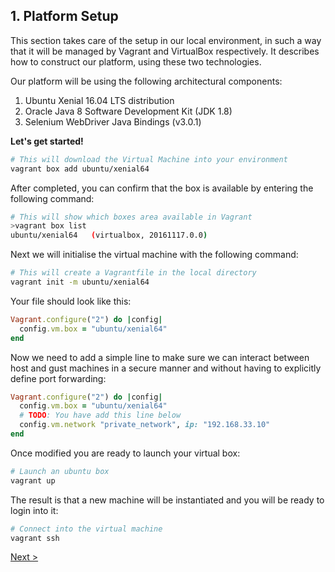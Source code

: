 ## 1. Platform Setup

This section takes care of the setup in our local environment, in such a way that it will be managed by Vagrant and VirtualBox respectively. It describes how to construct our platform, using these two technologies.

Our platform will be using the following architectural components:

1. Ubuntu Xenial 16.04 LTS distribution
2. Oracle Java 8 Software Development Kit (JDK 1.8)
3. Selenium WebDriver Java Bindings (v3.0.1)

__Let's get started!__

```sh
# This will download the Virtual Machine into your environment
vagrant box add ubuntu/xenial64
```

After completed, you can confirm that the box is available by entering the following command:

```sh
# This will show which boxes area available in Vagrant
>vagrant box list
ubuntu/xenial64   (virtualbox, 20161117.0.0)
```

Next we will initialise the virtual machine with the following command:
```sh
# This will create a Vagrantfile in the local directory
vagrant init -m ubuntu/xenial64
```

Your file should look like this:
```ruby
Vagrant.configure("2") do |config|
  config.vm.box = "ubuntu/xenial64"
end
```

Now we need to add a simple line to make sure we can interact between host and gust machines in a secure manner and without having to explicitly define port forwarding:
```ruby
Vagrant.configure("2") do |config|
  config.vm.box = "ubuntu/xenial64"
  # TODO: You have add this line below
  config.vm.network "private_network", ip: "192.168.33.10"
end
```
Once modified you are ready to launch your virtual box:
```sh
# Launch an ubuntu box
vagrant up
```

The result is that a new machine will be instantiated and you will be ready to login into it:
```sh
# Connect into the virtual machine
vagrant ssh
```
[Next >](http://github.com/canimus/iovio-tech1/tree/master/L02_tools_setup)
